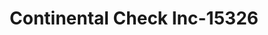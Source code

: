 ---
f_zip-code: 21207
f_state-code: MD
title: Continental Check Inc-15326
f_phone: 410-288-6767
f_city-only: Gwynn Oak
f_address: 6621 Dogwood Rd Gwynn Oak
f_location-unique-id: '15326'
slug: continental-check-inc-15326
updated-on: '2024-05-30T13:46:58.046Z'
created-on: '2024-05-30T13:36:59.803Z'
published-on: '2024-05-30T13:54:32.469Z'
f_city-state: cms/city/gwynn-oak-md.md
f_company: cms/company/continental-check-inc.md
f_state: cms/state/maryland.md
layout: '[payday-loan].html'
tags: payday-loan
---
